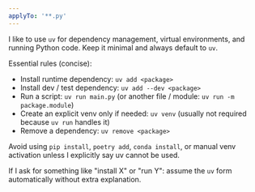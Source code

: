 ```yaml
---
applyTo: '**.py'
---
```

I like to use `uv` for dependency management, virtual environments, and running Python code. Keep it minimal and always default to `uv`.

Essential rules (concise):
- Install runtime dependency: `uv add <package>`
- Install dev / test dependency: `uv add --dev <package>`
- Run a script: `uv run main.py` (or another file / module: `uv run -m package.module`)
- Create an explicit venv only if needed: `uv venv` (usually not required because `uv run` handles it)
- Remove a dependency: `uv remove <package>`

Avoid using `pip install`, `poetry add`, `conda install`, or manual venv activation unless I explicitly say uv cannot be used.

If I ask for something like "install X" or "run Y": assume the `uv` form automatically without extra explanation.
